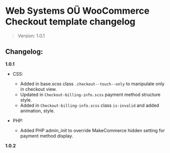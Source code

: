 # Web Systems OÜ WooCommerce Checkout template changelog

> Version: 1.0.1

## Changelog:

**1.0.1**

- CSS:

  - Added in base.scss class `.checkout--touch--only` to manipulate only in checkout view.
  - Updated in `Checkout-billing-info.scss` payment method structure style.
  - Added in `Checkout-billing-info.scss` class `is-invalid` and added animation, style.

- PHP:

  - Added PHP admin_init to override MakeCommerce hidden setting for payment method display.

**1.0.2**
